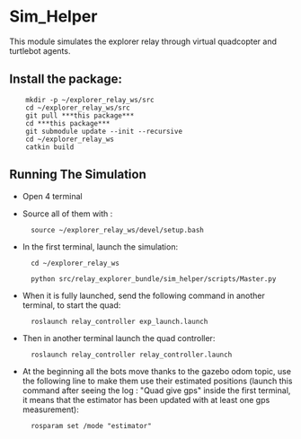 **Sim_Helper**
==============

This module simulates the explorer relay through virtual quadcopter and turtlebot agents.

**Install the package:**
--------------------
	
		mkdir -p ~/explorer_relay_ws/src
		cd ~/explorer_relay_ws/src
		git pull ***this package***
		cd ***this package***
		git submodule update --init --recursive
		cd ~/explorer_relay_ws
		catkin build


**Running The Simulation**
--------------------------

- Open 4 terminal

- Source all of them with :

		source ~/explorer_relay_ws/devel/setup.bash


- In the first terminal, launch the simulation:

		cd ~/explorer_relay_ws

		python src/relay_explorer_bundle/sim_helper/scripts/Master.py

- When it is fully launched, send the following command in another terminal, to start the quad:

		roslaunch relay_controller exp_launch.launch

- Then in another terminal launch the quad controller:

		roslaunch relay_controller relay_controller.launch

- At the beginning all the bots move thanks to the gazebo odom topic, use the following line to make them use their estimated positions (launch this command after seeing the log : "Quad give gps" inside the first terminal, it means that the estimator has been updated with at least one gps measurement):

		rosparam set /mode "estimator"



